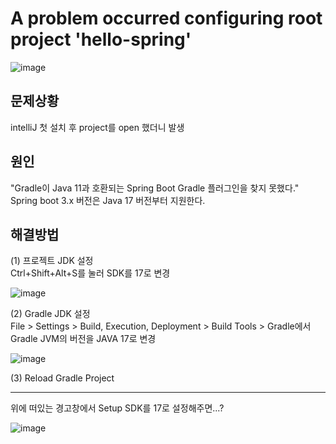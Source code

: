 # A problem occurred configuring root project 'hello-spring'
![image](https://github.com/GYUNGAEEEE/Troubleshooting/assets/158580466/092eb794-6ae3-426e-ac46-913b8589b7e1)

## 문제상황
intelliJ 첫 설치 후 project를 open 했더니 발생

## 원인
"Gradle이 Java 11과 호환되는 Spring Boot Gradle 플러그인을 찾지 못했다."   
Spring boot 3.x 버전은 Java 17 버전부터 지원한다.

## 해결방법
(1) 프로젝트 JDK 설정   
Ctrl+Shift+Alt+S를 눌러 SDK를 17로 변경

![image](https://github.com/GYUNGAEEEE/Troubleshooting/assets/158580466/83148c1c-a4fd-4f25-9e1b-3f2cea34b167)

(2) Gradle JDK 설정   
File > Settings > Build, Execution, Deployment > Build Tools > Gradle에서 Gradle JVM의 버전을 JAVA 17로 변경

![image](https://github.com/GYUNGAEEEE/Troubleshooting/assets/158580466/cac116bc-e583-4ec3-ab7a-4332dde8a1fd)

(3) Reload Gradle Project
***
위에 떠있는 경고창에서 Setup SDK를 17로 설정해주면...?

![image](https://github.com/GYUNGAEEEE/Troubleshooting/assets/158580466/51be80ea-c1f8-4488-820c-7c4f4860f76d)
